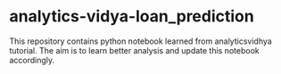 # analytics-vidya-loan_prediction
This repository contains python notebook learned from analyticsvidhya tutorial. The aim is to learn better analysis and update this notebook accordingly.

